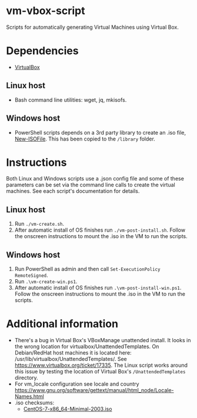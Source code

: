 # vm-vbox-script
Scripts for automatically generating Virtual Machines using Virtual Box.

# Dependencies
* [VirtualBox](https://www.virtualbox.org/)
## Linux host
* Bash command line utilities: wget, jq, mkisofs. 

## Windows host
* PowerShell scripts depends on a 3rd party library to create an .iso file, [New-ISOFile](https://github.com/whitejamie/library/tree/master/3rdparty/PowerShell/New-ISOFile). This has been copied to the ```/library``` folder.

# Instructions
Both Linux and Windows scripts use a .json config file and some of these parameters can be set via the command line calls to create the virtual machines. See each script's documentation for details.
## Linux host
1. Run ```./vm-create.sh```.
1. After automatic install of OS finishes run ```./vm-post-install.sh```. Follow the onscreen instructions to mount the .iso in the VM to run the scripts.
## Windows host
1. Run PowerShell as admin and then call ```Set-ExecutionPolicy RemoteSigned```.
1. Run  ```.\vm-create-win.ps1```.
1. After automatic install of OS finishes run ```.\vm-post-install-win.ps1```. Follow the onscreen instructions to mount the .iso in the VM to run the scripts.

# Additional information
* There's a bug in Virtual Box's VBoxManage unattended install. It looks in the wrong location for virtualbox/UnattendedTemplates. On Debian/RedHat host machines it is located here: /usr/lib/virtualbox/UnattendedTemplates/. See https://www.virtualbox.org/ticket/17335.
The Linux script works around this issue by testing the location of Virtual Box's ```/UnattendedTemplates``` directory.
* For vm_locale configuration see locale and country https://www.gnu.org/software/gettext/manual/html_node/Locale-Names.html
* .iso checksums:
  * [CentOS-7-x86_64-Minimal-2003.iso](https://wiki.centos.org/action/show/Manuals/ReleaseNotes/CentOS7.2003?action=show&redirect=Manuals%2FReleaseNotes%2FCentOS7)